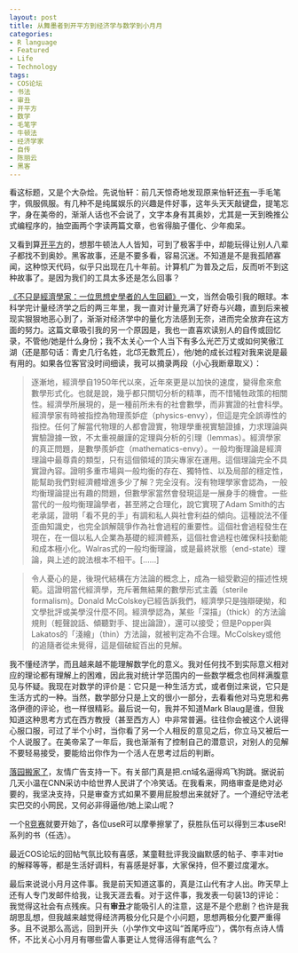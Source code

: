 ```yaml
---
layout: post
title: 从舞墨者到开平方到经济学与数学到小月月
categories:
- R language
- Featured
- Life
- Technology
tags:
- COS论坛
- 书法
- 审丑
- 开平方
- 数学
- 毛笔字
- 牛顿法
- 经济学家
- 自传
- 陈丽云
- 黑客
---
```


看这标题，又是个大杂烩。先说怡轩：前几天惊奇地发现原来怡轩还[有](http://yixuan.cos.name/cn/2010/10/maple-singing-ink-waving)一手毛笔字，佩服佩服。有几种不是纯属娱乐的兴趣是件好事，这年头天天敲键盘，提笔忘字，身在美帝的，渐渐人话也不会说了，文字本身有其奥妙，尤其是一天到晚推公式编程序的，抽空画两个字读两篇文章，也省得脑子僵化、少年痴呆。

又看到算[开平方](http://blog.redfox66.com/post/story-about-sqrt.aspx)的，想那牛顿法人人皆知，可到了极客手中，却能玩得让别人八辈子都找不到奥妙。黑客故事，还是不要多看，容易沉迷。不知道是不是我孤陋寡闻，这种惊天代码，似乎只出现在几十年前。计算机广为普及之后，反而听不到这种故事了。是因为我们的工具太多还是怎么回事？

[《不只是經濟學家：一位思想史學者的人生回顧》](http://blog.ylib.com/lai/Archives/2010/10/04/16660)一文，当然会吸引我的眼球。本科学完计量经济学之后的两三年里，我一直对计量充满了好奇与兴趣，直到后来被现实狠狠地恶心到了，渐渐对经济学中的量化方法感到无奈，进而完全放弃在这方面的努力。这篇文章吸引我的另一个原因是，我也一直喜欢读别人的自传或回忆录，不管他/她是什么身份；我不太关心一个人当下有多么光芒万丈或如何笑傲江湖（还是那句话：青史几行名姓，北邙无数荒丘），他/她的成长过程对我来说是最有用的。如果各位客官没时间细读，我可以摘录两段（小心我断章取义）：


> 逐漸地，經濟學自1950年代以來，近年來更是以加快的速度，變得愈來愈數學形式化。也就是說，幾乎都只關切分析的精準，而不惜犧牲政策的相關性。經濟學所展現的，是一種前所未有的社會數學，而非實證的社會科學。經濟學家有時被指控為物理羨妒症（physics-envy），但這是完全誤導性的指控。任何了解當代物理的人都會證實，物理學重視實驗證據，力求理論與實驗證據一致，不太重視嚴謹的定理與分析的引理（lemmas）。經濟學家的真正問題，是數學羨妒症（mathematics-envy）。一般均衡理論是經濟理論中最尊貴的類型，只有這個領域的頂尖專家在運用。這個理論完全不具實證內容。證明多重市場與一般均衡的存在、獨特性、以及局部的穩定性，能幫助我們對經濟體增進多少了解？完全沒有。沒有物理學家會認為，一般均衡理論提出有趣的問題，但數學家當然會發現這是一展身手的機會。一些當代的一般均衡理論學者，甚至將之合理化，說它實現了Adam Smith的古老承諾，證明「看不見的手」有調和私人與社會利益的傾向。這種說法不僅歪曲知識史，也完全誤解競爭作為社會過程的重要性。這個社會過程發生在現在，在一個以私人企業為基礎的經濟體系，這個社會過程也確保科技動能和成本極小化。Walras式的一般均衡理論，或是最終狀態（end-state）理論，與上述的說法根本不相干。[……]




> 令人憂心的是，後現代結構在方法論的概念上，成為一組受歡迎的描述性規範。這證明當代經濟學，充斥著無結果的數學形式主義（sterile formalism)。Donald McColskey已經告訴我們，經濟學只是強辯硬拗，和文學批評或美學沒什麼不同。經濟學認為，某些「深描」（thick）的方法論規則（輕聲說話、傾聽對手、提出論證），還可以接受；但是Popper與Lakatos的「淺繪」（thin）方法論，就被判定為不合理。McColskey或他的追隨者從未覺得，這是個破綻百出的見解。


我不懂经济学，而且越来越不能理解数学化的意义。我对任何找不到实际意义相对应的理论都有理解上的困难，因此我对统计学范围内的一些数学概念也同样满腹意见与怀疑。我现在对数学的评价是：它只是一种生活方式，或者倒过来说，它只是生活方式的一种。当然，数学部分只是上文的很小一部分，去看看他对马克思和弗洛伊德的评论，也一样很精彩。最后说一句，我并不知道Mark Blaug是谁，但我知道这种思考方式在西方教授（甚至西方人）中非常普遍。往往你会被这个人说得心服口服，可过了半个小时，当你看了另一个人相反的意见之后，你立马又被后一个人说服了。在美帝呆了一年后，我也渐渐有了控制自己的潜意识，对别人的见解不要轻易接受，要能给出你作为一个活人在思考过后的判断。

[落园搬家了](http://www.loyhome.com/1029.html)，友情广告支持一下。有关部门真是把.cn域名逼得鸡飞狗跳。据说前几天小温在CNN采访中给世界人民讲了个冷笑话。在我看来，网络审查是绝对必要的，我坚决支持，只是审查方式如果不要用屁股想出来就好了。一个遵纪守法老实巴交的小网民，又何必非得逼他/她上梁山呢？

一个[R竞赛](http://www.dataists.com/2010/10/using-data-tools-to-find-data-tools-the-yo-dawg-of-data-hacking/)就要开始了，各位useR可以摩拳擦掌了，获胜队伍可以得到三本useR!系列的书（任选）。

最近COS论坛的回帖气氛比较有喜感，某童鞋批评我没幽默感的帖子、李丰对tie的解释等等，都是生活好调料，有喜感是好事，大家保持，但不要过度灌水。

最后来说说小月月这件事。我是前天知道这事的，真是江山代有才人出。昨天早上还有人专门发邮件给我，让我天涯去看。对于这件事，我发表一句装13的评论：我觉得这社会有点残疾。只有**审丑**才能吸引人的注意，这是不是个悲剧？也许是我胡思乱想，但我越来越觉得经济两极分化只是个小问题，思想两极分化要严重得多。且不说那么高远，回到开头（小学作文中这叫“首尾呼应”），偶尔有点诗人情怀，不比关心小月月有哪些雷人事更让人觉得活得有底气么？
